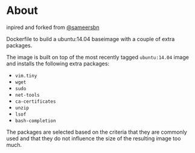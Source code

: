 # About

inpired and forked from [@sameersbn](https://github.com/sameersbn)

Dockerfile to build a ubuntu:14.04 baseimage with a couple of extra packages.

The image is built on top of the most recently tagged `ubuntu:14.04` image and installs the following extra packages:

- `vim.tiny`
- `wget`
- `sudo`
- `net-tools`
- `ca-certificates`
- `unzip`
- `lsof`
- `bash-completion`

The packages are selected based on the criteria that they are commonly used and that they do not influence the size of the resulting image too much.
